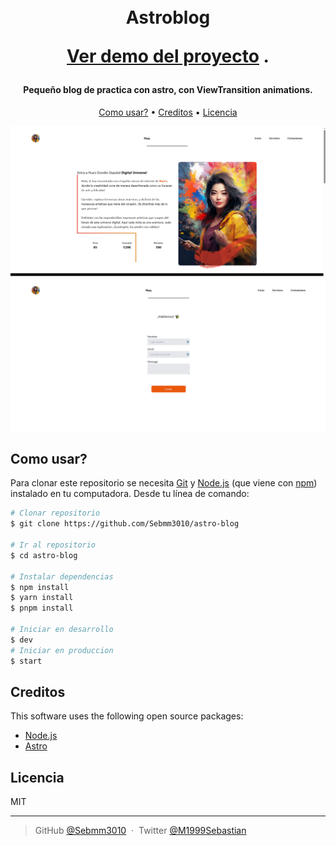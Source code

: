 <h1 align="center">
  <br>
  Astroblog
  <br>
  <p align="center">
    <a href="https://finance-dashboard-nine-rouge.vercel.app/">Ver demo del proyecto</a>
    .
  </p>
</h1>

<h4 align="center">Pequeño blog de practica con astro, con ViewTransition animations.</h4>

<p align="center">
  <a href="#como-usar">Como usar?</a> •
  <a href="#creditos">Creditos</a> •
  <a href="#licencia">Licencia</a>
</p>

![screenshot](/public/capture1.PNG)
![screenshot2](/public/capture2.PNG)


## Como usar?

Para clonar este repositorio se necesita [Git](https://git-scm.com) y [Node.js](https://nodejs.org/en/download/) (que viene con [npm](http://npmjs.com)) instalado en tu computadora. Desde tu línea de comando:

```bash
# Clonar repositorio
$ git clone https://github.com/Sebmm3010/astro-blog

# Ir al repositorio
$ cd astro-blog

# Instalar dependencias
$ npm install
$ yarn install
$ pnpm install

# Iniciar en desarrollo
$ dev
# Iniciar en produccion
$ start
```

## Creditos

This software uses the following open source packages:

- [Node.js](https://nodejs.org/)
- [Astro](https://astro.build/)

## Licencia

MIT

---

> GitHub [@Sebmm3010](https://github.com/Sebmm3010) &nbsp;&middot;&nbsp;
> Twitter [@M1999Sebastian](https://twitter.com/M1999Sebastian)